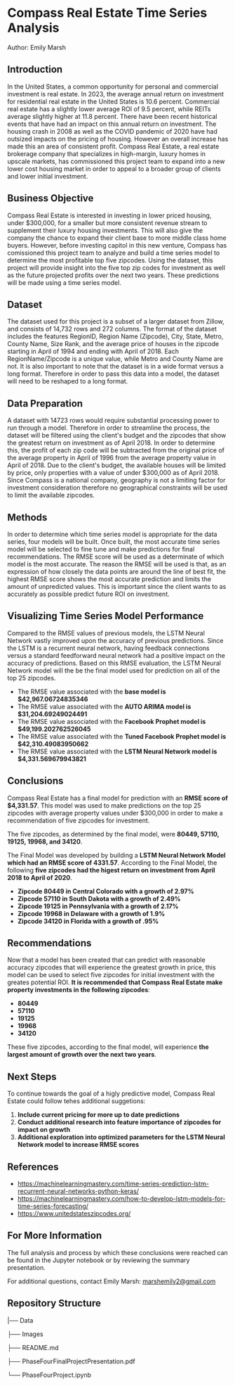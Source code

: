 
# Compass Real Estate Time Series Analysis

Author: Emily Marsh

## Introduction

In the United States, a common opportunity for personal and commercial investment is real estate. In 2023, the average annual return on investment for residential real estate in the United States is 10.6 percent. Commercial real estate has a slightly lower average ROI of 9.5 percent, while REITs average slightly higher at 11.8 percent. There have been recent historical events that have had an impact on this annual return on investment. The housing crash in 2008 as well as the COVID pandemic of 2020 have had outsized impacts on the pricing of housing. However an overall increase has made this an area of consistent profit. Compass Real Estate, a real estate brokerage company that specializes in high-margin, luxury homes in upscale markets, has commissioned this project team to expand into a new lower cost housing market in order to appeal to a broader group of clients and lower initial investment.

## Business Objective

Compass Real Estate is interested in investing in lower priced housing, under $300,000, for a smaller but more consistent revenue stream to supplement their luxury housing investments. This will also give the company the chance to expand their client base to more middle class home buyers. However, before investing capitol in this new venture, Compass has comissioned this project team to analyze and build a time series model to determine the most profitable top five zipcodes. Using the dataset, this project will provide insight into the five top zip codes for investment as well as the future projected profits over the next two years. These predictions will be made using a time series model.

## Dataset

The dataset used for this project is a subset of a larger dataset from Zillow, and consists of 14,732 rows and 272 columns. The format of the dataset includes the features RegionID, Region Name (Zipcode), City, State, Metro, County Name, Size Rank, and the average price of houses in the zipcode starting in April of 1994 and ending with April of 2018. Each RegionName/Zipcode is a unique value, while Metro and County Name are not. It is also important to note that the dataset is in a wide format versus a long format. Therefore in order to pass this data into a model, the dataset will need to be reshaped to a long format.

## Data Preparation

A dataset with 14723 rows would require substantial processing power to run through a model. Therefore in order to streamline the process, the dataset will be filtered using the client's budget and the zipcodes that show the greatest return on investment as of April 2018. In order to determine this, the profit of each zip code will be subtracted from the original price of the average property in April of 1996 from the average property value in April of 2018. Due to the client's budget, the available houses will be limited by price, only properties with a value of under $300,000 as of April 2018. Since Compass is a national company, geography is not a limiting factor for investment consideration therefore no geographical constraints will be used to limit the available zipcodes.

## Methods

In order to determine which time series model is appropriate for the data series, four models will be built. Once built, the most accurate time series model will be selected to fine tune and make predictions for final recommendations. The RMSE score will be used as a determinate of which model is the most accurate. The reason the RMSE will be used is that, as an expression of how closely the data points are around the line of best fit, the highest RMSE score shows the most accurate prediction and limits the amount of unpredicted values. This is important since the client wants to as accurately as possible predict future ROI on investment.

## Visualizing Time Series Model Performance

Compared to the RMSE values of previous models, the LSTM Neural Network vastly improved upon the accuracy of previous predictions. Since the LSTM is a recurrent neural network, having feedback connections versus a standard feedforward neural network had a positive impact on the accuracy of predictions. Based on this RMSE evaluation, the LSTM Neural Network model will the be the final model used for prediction on all of the top 25 zipcodes.

* The RMSE value associated with the **base model is $42,967.06724835346**
* The RMSE value associated with the **AUTO ARIMA model is $31,204.69249024491**
* The RMSE value associated with the **Facebook Prophet model is $49,199.202762526045**
* The RMSE value associated with the **Tuned Facebook Prophet model is $42,310.49083950662**
* The RMSE value associated with the **LSTM Neural Network model is $4,331.569679943821**

## Conclusions

Compass Real Estate has a final model for prediction with an **RMSE score of $4,331.57**. This model was used to make predictions on the top 25 zipcodes with average property values under $300,000 in order to make a recommendation of five zipcodes for investment.

The five zipcodes, as determined by the final model, were **80449, 57110, 19125, 19968, and 34120**.

The Final Model was developed by building a **LSTM Neural Network Model which had an RMSE score of 4331.57**. According to the Final Model, the following **five zipcodes had the higest return on investment from April 2018 to April of 2020**.

* **Zipcode 80449 in Central Colorado with a growth of 2.97%**
* **Zipcode 57110 in South Dakota with a growth of 2.49%**
* **Zipcode 19125 in Pennsylvania with a growth of 2.17%**
* **Zipcode 19968 in Delaware with a growth of 1.9%**
* **Zipcode 34120 in Florida with a growth of .95%**

## Recommendations

Now that a model has been created that can predict with reasonable accuracy zipcodes that will experience the greatest growth in price, this model can be used to select five zipcodes for initial investment with the greates potential ROI. **It is recommended that Compass Real Estate make property investments in the following zipcodes**:


*   **80449**
*   **57110**
*   **19125**
*   **19968**
*   **34120**

These five zipcodes, according to the final model, will experience **the largest amount of growth over the next two years**. 

## Next Steps

To continue towards the goal of a higly predictive model, Compass Real Estate could follow tehes additional suggetions:

1.   **Include current pricing for more up to date predictions**
2.   **Conduct additional research into feature importance of zipcodes for impact on growth**
3.   **Additional exploration into optimized parameters for the LSTM Neural Network model to increase RMSE scores**

## References

*   https://machinelearningmastery.com/time-series-prediction-lstm-recurrent-neural-networks-python-keras/
*   https://machinelearningmastery.com/how-to-develop-lstm-models-for-time-series-forecasting/
*   https://www.unitedstateszipcodes.org/

## For More Information

The full analysis and process by which these conclusions were reached can be found in the Jupyter notebook or by reviewing the summary presentation.

For additional questions, contact Emily Marsh: marshemily2@gmail.com

## Repository Structure

|── Data
 
 ├── Images
 
 ├── README.md
 
 ├── PhaseFourFinalProjectPresentation.pdf
 
 └── PhaseFourProject.ipynb
